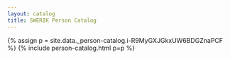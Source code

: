 ```yaml
---
layout: catalog
title: SWERIK Person Catalog
---
```

{% assign p = site.data._person-catalog.i-R9MyGXJGkxUW6BDGZnaPCF %}
{% include person-catalog.html p=p %}

